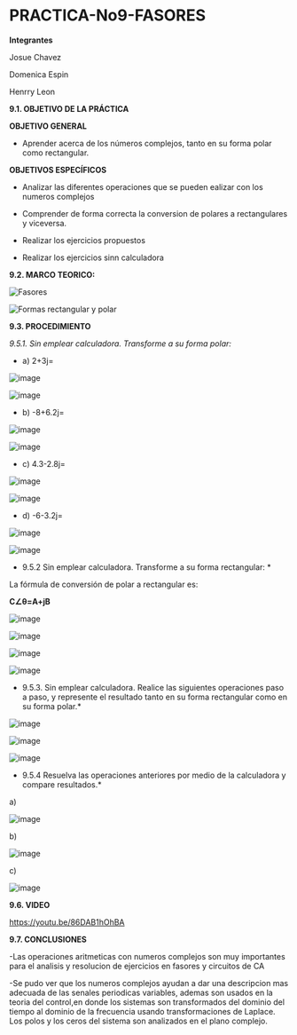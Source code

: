 # PRACTICA-No9-FASORES

**Integrantes**

Josue Chavez

Domenica Espin

Henrry Leon

**9.1. OBJETIVO DE LA PRÁCTICA**

**OBJETIVO GENERAL**

- Aprender acerca de los números complejos, tanto en su forma polar como rectangular.

**OBJETIVOS ESPECÍFICOS**

- Analizar las diferentes operaciones que se pueden ealizar con los numeros complejos

- Comprender de forma correcta la conversion de polares a rectangulares y viceversa.

- Realizar los ejercicios propuestos

- Realizar los ejercicios sinn calculadora

**9.2. MARCO TEORICO:**

![Fasores](https://user-images.githubusercontent.com/116777118/222453896-6a754d72-ffeb-4579-b49a-da1f79f340fd.png)

![Formas rectangular y polar](https://user-images.githubusercontent.com/116777118/222453918-1804d657-c28c-4075-8cb4-ffef9adba012.png)

**9.3. PROCEDIMIENTO**

*9.5.1. Sin emplear calculadora. Transforme a su forma polar:*

- a) 2+3j=

![image](https://user-images.githubusercontent.com/116777118/222455391-47c13034-3389-429a-8f16-4afaf2e7c0eb.png)

![image](https://user-images.githubusercontent.com/116777118/222455518-25182512-52b2-48fe-a372-91fffc9bd741.png)

- b) -8+6.2j=

![image](https://user-images.githubusercontent.com/116777118/222455671-421c9a84-0e5f-470e-83f3-e21ab1bd9d8e.png)

![image](https://user-images.githubusercontent.com/116777118/222455864-dc838405-dee8-4ce5-a4ad-9acda2c8968c.png)

- c) 4.3-2.8j=

![image](https://user-images.githubusercontent.com/116777118/222456306-2600a394-9389-44bf-897c-395ce8cc8eb6.png)

![image](https://user-images.githubusercontent.com/116777118/222456395-1cc4ffe1-13cb-497b-a6da-42fe5e4f2ce0.png)

- d) -6-3.2j=

![image](https://user-images.githubusercontent.com/116777118/222456528-492255fb-98ec-4f1e-9be3-8ced5ce98b65.png)

![image](https://user-images.githubusercontent.com/116777118/222456563-f97df243-624c-4279-adb6-13448108d0cb.png)

* 9.5.2 Sin emplear calculadora. Transforme a su forma rectangular: *

La fórmula de conversión de polar a rectangular es: 

**C∠θ=A+jB**

![image](https://user-images.githubusercontent.com/116777118/223888325-845ecd4a-3578-4c76-8968-631deb37931e.png)

![image](https://user-images.githubusercontent.com/116777118/223888467-f7100fd9-9a7f-494c-93f1-29e8ed637977.png)

![image](https://user-images.githubusercontent.com/116777118/223893025-b1876f25-b5c7-49bd-ae49-e7a16828fb84.png)

![image](https://user-images.githubusercontent.com/116777118/223889064-1bacf6c2-34ad-4892-8f02-1fbba76ad5af.png)

* 9.5.3. Sin emplear calculadora. Realice las siguientes operaciones paso a paso, y represente el resultado tanto en su forma rectangular como en su forma polar.*

![image](https://user-images.githubusercontent.com/116777118/224204597-66ff53fc-2586-435f-a09f-89013f2d4c99.png)

![image](https://user-images.githubusercontent.com/116777118/223892648-e1df441e-879f-464a-add2-e802ee6a7084.png)

![image](https://user-images.githubusercontent.com/116777118/223892688-2780131f-b634-450a-83ac-b7ee13fdde30.png)

* 9.5.4 Resuelva las operaciones anteriores por medio de la calculadora y compare
resultados.*

a)

![image](https://user-images.githubusercontent.com/116777118/223892750-d23bd227-a382-4aac-9e33-0c5006bfcee7.png)

b)

![image](https://user-images.githubusercontent.com/116777118/223892795-7d791403-2e1d-4b5a-97ec-34f31d470d6e.png)

c)

![image](https://user-images.githubusercontent.com/116777118/223892845-ef16178b-a47d-45e8-9a47-8f9abcf411f0.png)

**9.6. VIDEO**

https://youtu.be/86DAB1hOhBA

**9.7. CONCLUSIONES**

-Las operaciones aritmeticas con numeros complejos son muy importantes para el analisis y resolucion de ejercicios en fasores y circuitos de CA

-Se pudo ver que los numeros complejos ayudan a dar una descripcion mas adecuada de las senales periodicas variables, ademas son usados en la teoria del control,en donde los sistemas son transformados del dominio del tiempo al dominio de la frecuencia usando transformaciones de Laplace. Los polos y los ceros del sistema son analizados en el plano complejo.






